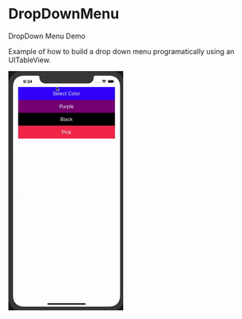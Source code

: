 # DropDownMenu
DropDown Menu Demo

Example of how to build a drop down menu programatically using an UITableView.

![alt text](https://github.com/Joule87/Media/blob/master/DropDownMenu/dropDownMenu.gif)
